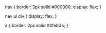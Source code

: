 nav {
	border: 3px solid #000000;
	display: flex;
}

nav ul div {
	display: flex;
}

a {
	border: 2px solid #0feb0a;
}
